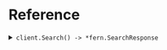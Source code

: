 # Reference
<details><summary><code>client.Search() -> *fern.SearchResponse</code></summary>
<dl>
<dd>

#### 🔌 Usage

<dl>
<dd>

<dl>
<dd>

```go
client.Search(
        context.TODO(),
        request,
    )
}
```
</dd>
</dl>
</dd>
</dl>

#### ⚙️ Parameters

<dl>
<dd>

<dl>
<dd>

**limit:** `int` 
    
</dd>
</dl>

<dl>
<dd>

**id:** `string` 
    
</dd>
</dl>

<dl>
<dd>

**date:** `string` 
    
</dd>
</dl>

<dl>
<dd>

**deadline:** `time.Time` 
    
</dd>
</dl>

<dl>
<dd>

**bytes:** `string` 
    
</dd>
</dl>

<dl>
<dd>

**user:** `*fern.User` 
    
</dd>
</dl>

<dl>
<dd>

**userList:** `*fern.User` 
    
</dd>
</dl>

<dl>
<dd>

**optionalDeadline:** `*time.Time` 
    
</dd>
</dl>

<dl>
<dd>

**keyValue:** `map[string]*string` 
    
</dd>
</dl>

<dl>
<dd>

**optionalString:** `*string` 
    
</dd>
</dl>

<dl>
<dd>

**nestedUser:** `*fern.NestedUser` 
    
</dd>
</dl>

<dl>
<dd>

**optionalUser:** `*fern.User` 
    
</dd>
</dl>

<dl>
<dd>

**excludeUser:** `*fern.User` 
    
</dd>
</dl>

<dl>
<dd>

**filter:** `*string` 
    
</dd>
</dl>

<dl>
<dd>

**neighbor:** `*fern.User` 
    
</dd>
</dl>

<dl>
<dd>

**neighborRequired:** `*fern.SearchRequestNeighborRequired` 
    
</dd>
</dl>
</dd>
</dl>


</dd>
</dl>
</details>
